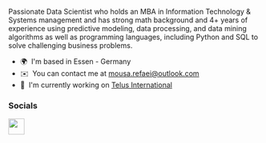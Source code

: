 Passionate Data Scientist who holds an MBA in Information Technology & Systems management and has strong math background and 4+ years of experience using predictive modeling, data processing, and data mining algorithms as well as programming languages, including Python and SQL to solve challenging business problems.

* 🌍  I'm based in Essen - Germany
* ✉️  You can contact me at [mousa.refaei@outlook.com](mailto:mousa.refaei@outlook.com)
* 🚀  I'm currently working on [Telus International](http://www.telusinternational.com/)


### Socials

<p align="left"> <a href="https://www.linkedin.com/in/mousa-al-refaei/" target="_blank" rel="noreferrer"><img src="https://raw.githubusercontent.com/danielcranney/readme-generator/main/public/icons/socials/linkedin.svg" width="32" height="32" /></a></p>
